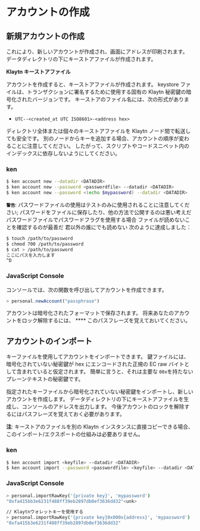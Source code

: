 # アカウントの作成 <a id="creating-accounts"></a>

## 新規アカウントの作成 <a id="creating-a-new-account"></a>

これにより、新しいアカウントが作成され、画面にアドレスが印刷されます。 データディレクトリの下にキーストアファイルが作成されます。

**Klaytn キーストアファイル**

アカウントを作成すると、キーストアファイルが作成されます。 keystore ファイルは、トランザクションに署名するために使用する固有の Klaytn 秘密鍵の暗号化されたバージョンです。 キーストアのファイル名には、次の形式があります。

* `UTC--<created_at UTC ISO8601>-<address hex>`

ディレクトリ全体または個々のキーストアファイルを Klaytn ノード間で転送しても安全です。 別のノードからキーを追加する場合、アカウントの順序が変わることに注意してください。 したがって、スクリプトやコードスニペット内のインデックスに依存しないようにしてください。

### ken <a id="ken"></a>

```bash
$ ken account new --datadir <DATADIR>
$ ken account new --password <passwordfile> --datadir <DATADIR>
$ ken account new --password <(echo $mypassword) --datadir <DATADIR>
```

**`警告`**: パスワードファイルの使用はテストのみに使用されることに注意してください; パスワードをファイルに保存したり、他の方法で公開するのは悪い考えだ パスワードファイルでパスワードフラグを使用する場合 ファイルが読めないことを確認するのが最善だ 君以外の誰にでも読めない 次のように達成しました：

```bash
$ touch /path/to/password
$ chmod 700 /path/to/password
$ cat > /path/to/password
ここにパスを入力します
^D
```

### JavaScript Console <a id="javascript-console"></a>

コンソールでは、次の関数を呼び出してアカウントを作成できます。

```javascript
> personal.newAccount("passphrase")
```

アカウントは暗号化されたフォーマットで保存されます。 将来あなたのアカウントをロック解除するには、 **** このパスフレーズを覚えておいてください。

## アカウントのインポート <a id="importing-an-account"></a>

キーファイルを使用してアカウントをインポートできます。 鍵ファイルには、暗号化されていない秘密鍵が hex にエンコードされた正規の EC raw バイトとして含まれていると仮定されます。 簡単に言うと、それは主要な `00x`を持たないプレーンテキストの秘密鍵です。

指定されたキーファイルから暗号化されていない秘密鍵をインポートし、新しいアカウントを作成します。 データディレクトリの下にキーストアファイルを生成し、コンソールのアドレスを出力します。 今後アカウントのロックを解除するにはパスフレーズを覚えておく必要があります。

**注**: キーストアのファイルを別の Klaytn インスタンスに直接コピーできる場合、このインポート/エクスポートの仕組みは必要ありません。

### ken <a id="ken-1"></a>

```bash
$ ken account import <keyfile> --datadir <DATADIR>
$ ken account import --password <passwordfile> <keyfile> --datadir <DATADIR>
```

### JavaScript Console <a id="javascript-console-1"></a>

```bash
> personal.importRawKey('{private key}', 'mypassword')
"0xfa415bb3e6231f488ff39eb2897db0ef3636dd32"<unk>

// Klaytnウォレットキーを使用する
> personal.importRawKey('{private key}0x000x{address}', 'mypassword')
"0xfa415b3e6231f488ff39eb2897db0ef3636dd32"
```



